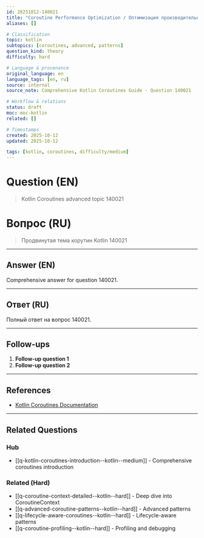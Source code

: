 ```yaml
---
id: 20251012-140021
title: "Coroutine Performance Optimization / Оптимизация производительности корутин"
aliases: []

# Classification
topic: kotlin
subtopics: [coroutines, advanced, patterns]
question_kind: theory
difficulty: hard

# Language & provenance
original_language: en
language_tags: [en, ru]
source: internal
source_note: Comprehensive Kotlin Coroutines Guide - Question 140021

# Workflow & relations
status: draft
moc: moc-kotlin
related: []

# Timestamps
created: 2025-10-12
updated: 2025-10-12

tags: [kotlin, coroutines, difficulty/medium]
---
```

# Question (EN)
> Kotlin Coroutines advanced topic 140021

# Вопрос (RU)
> Продвинутая тема корутин Kotlin 140021

---

## Answer (EN)

Comprehensive answer for question 140021.

---

## Ответ (RU)

Полный ответ на вопрос 140021.

---

## Follow-ups

1. **Follow-up question 1**
2. **Follow-up question 2**

---

## References

- [Kotlin Coroutines Documentation](https://kotlinlang.org/docs/coroutines-overview.html)

---

## Related Questions

### Hub
- [[q-kotlin-coroutines-introduction--kotlin--medium]] - Comprehensive coroutines introduction

### Related (Hard)
- [[q-coroutine-context-detailed--kotlin--hard]] - Deep dive into CoroutineContext
- [[q-advanced-coroutine-patterns--kotlin--hard]] - Advanced patterns
- [[q-lifecycle-aware-coroutines--kotlin--hard]] - Lifecycle-aware patterns
- [[q-coroutine-profiling--kotlin--hard]] - Profiling and debugging
